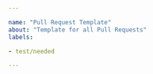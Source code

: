 ```yaml
---

name: "Pull Request Template"
about: "Template for all Pull Requests"
labels:

- test/needed

---
```

<!--
Before submitting a PR, please read the contributing guidelines:
https://codeberg.org/forgejo/forgejo/src/branch/forgejo/CONTRIBUTING.md
-->
